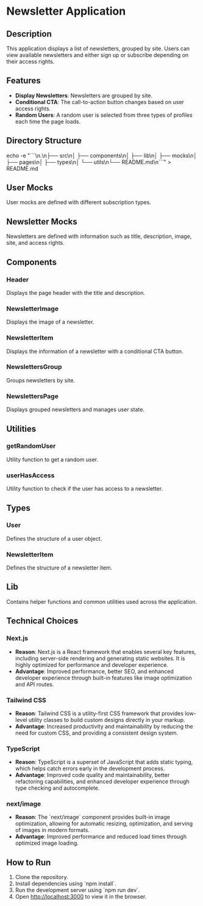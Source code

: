 # Newsletter Application

## Description

This application displays a list of newsletters, grouped by site. Users can view available newsletters and either sign up or subscribe depending on their access rights.

## Features

- **Display Newsletters**: Newsletters are grouped by site.
- **Conditional CTA**: The call-to-action button changes based on user access rights.
- **Random Users**: A random user is selected from three types of profiles each time the page loads.

## Directory Structure

echo -e "\`\`\`\n.\n├── src\n│   ├── components\n│   ├── lib\n│   ├── mocks\n│   ├── pages\n│   ├── types\n│   └── utils\n└── README.md\n\`\`\`" > README.md


## User Mocks

User mocks are defined with different subscription types.

## Newsletter Mocks

Newsletters are defined with information such as title, description, image, site, and access rights.

## Components

### Header

Displays the page header with the title and description.

### NewsletterImage

Displays the image of a newsletter.

### NewsletterItem

Displays the information of a newsletter with a conditional CTA button.

### NewslettersGroup

Groups newsletters by site.

### NewslettersPage

Displays grouped newsletters and manages user state.

## Utilities

### getRandomUser

Utility function to get a random user.

### userHasAccess

Utility function to check if the user has access to a newsletter.

## Types

### User

Defines the structure of a user object.

### NewsletterItem

Defines the structure of a newsletter item.

## Lib

Contains helper functions and common utilities used across the application.

## Technical Choices

### Next.js

- **Reason**: Next.js is a React framework that enables several key features, including server-side rendering and generating static websites. It is highly optimized for performance and developer experience.
- **Advantage**: Improved performance, better SEO, and enhanced developer experience through built-in features like image optimization and API routes.

### Tailwind CSS

- **Reason**: Tailwind CSS is a utility-first CSS framework that provides low-level utility classes to build custom designs directly in your markup.
- **Advantage**: Increased productivity and maintainability by reducing the need for custom CSS, and providing a consistent design system.

### TypeScript

- **Reason**: TypeScript is a superset of JavaScript that adds static typing, which helps catch errors early in the development process.
- **Advantage**: Improved code quality and maintainability, better refactoring capabilities, and enhanced developer experience through type checking and autocomplete.

### next/image

- **Reason**: The \`next/image\` component provides built-in image optimization, allowing for automatic resizing, optimization, and serving of images in modern formats.
- **Advantage**: Improved performance and reduced load times through optimized image loading.


## How to Run

1. Clone the repository.
2. Install dependencies using \`npm install\`.
3. Run the development server using \`npm run dev\`.
4. Open [http://localhost:3000](http://localhost:3000) to view it in the browser.
